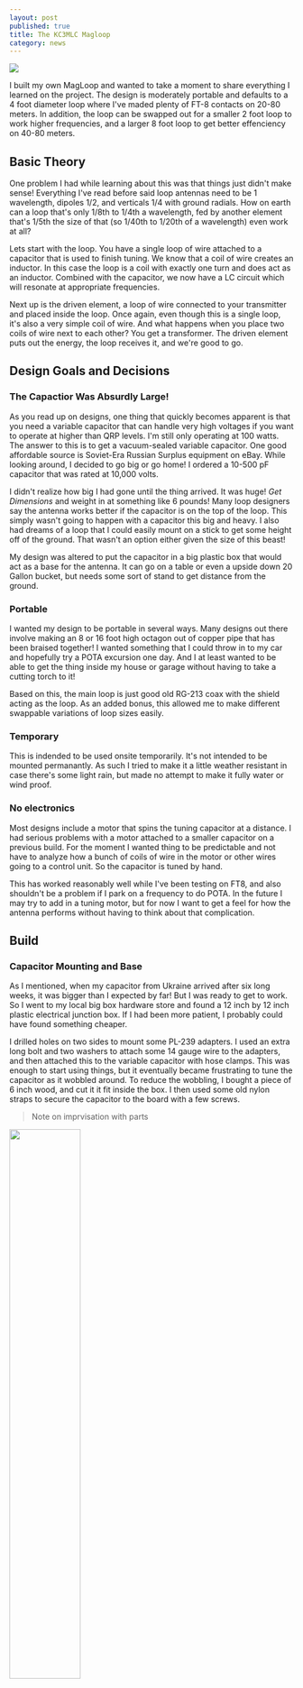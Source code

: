```yaml
---
layout: post
published: true
title: The KC3MLC Magloop
category: news
---
```


<img src='/assets/img/four_foot_loop.jpg'  />

 I built my own MagLoop and wanted to take a moment to share everything
I learned on the project. The design is moderately portable and
defaults to a 4 foot diameter loop where I've maded plenty of FT-8
contacts on 20-80 meters. In addition, the loop can be swapped out for
a smaller 2 foot loop to work higher frequencies, and a larger 8 foot
loop to get better effenciency on 40-80 meters.


## Basic Theory

One problem I had while learning about this was that things just
didn't make sense! Everything I've read before said loop antennas need
to be 1 wavelength, dipoles 1/2, and verticals 1/4 with ground
radials. How on earth can a loop that's only 1/8th to 1/4th a
wavelength, fed by another element that's 1/5th the size of that (so
1/40th to 1/20th of a wavelength) even work at all?

Lets start with the loop. You have a single loop of wire attached to a
capacitor that is used to finish tuning. We know that a coil of wire
creates an inductor. In this case the loop is a coil with exactly one
turn and does act as an inductor. Combined with the capacitor, we now
have a LC circuit which will resonate at appropriate frequencies.

Next up is the driven element, a loop of wire connected to your
transmitter and placed inside the loop. Once again, even though this
is a single loop, it's also a very simple coil of wire. And what
happens when you place two coils of wire next to each other? You get a
transformer. The driven element puts out the energy, the loop receives
it, and we're good to go.

## Design Goals and Decisions

### The Capactior Was Absurdly Large!

As you read up on designs, one thing that quickly becomes apparent is
that you need a variable capacitor that can handle very high voltages
if you want to operate at higher than QRP levels. I'm still only operating at
100 watts. The answer to this is to get a vacuum-sealed variable
capacitor. One good affordable source is Soviet-Era Russian Surplus
equipment on eBay. While looking around, I decided to go big or go
home! I ordered a 10-500 pF capacitor that was rated at 10,000 volts.

I didn't realize how big I had gone until the thing arrived. It was
huge! *Get Dimensions* and weight in at something like 6 pounds! Many
loop designers say the antenna works better if the capacitor is on the
top of the loop. This simply wasn't going to happen with a capacitor
this big and heavy. I also had dreams of a loop that I could easily
mount on a stick to get some height off of the ground. That wasn't an
option either given the size of this beast!

My design was altered to put the capacitor in a big plastic box that
would act as a base for the antenna. It can go on a table or even a
upside down 20 Gallon bucket, but needs some sort of stand to get
distance from the ground.

### Portable

I wanted my design to be portable in several ways. Many designs out
there involve making an 8 or 16 foot high octagon out of copper pipe
that has been braised together! I wanted something that I could throw
in to my car and hopefully try a POTA excursion one day. And I at
least wanted to be able to get the thing inside my house or garage
without having to take a cutting torch to it!

Based on this, the main loop is just good old RG-213 coax with the
shield acting as the loop. As an added bonus, this allowed me to make different
swappable variations of loop sizes easily.

### Temporary

This is indended to be used onsite temporarily. It's not intended to
be mounted permanantly. As such I tried to make it a little weather
resistant in case there's some light rain, but made no attempt to make
it fully water or wind proof.

### No electronics

Most designs include a motor that spins the tuning capacitor at a
distance. I had serious problems with a motor attached to a smaller capacitor on
a previous build. For the moment I wanted thing to be predictable and
not have to analyze how a bunch of coils of wire in the motor or other
wires going to a control unit. So the capacitor is tuned by hand.

This has worked reasonably well while I've been testing on FT8, and
also shouldn't be a problem if I park on a frequency to do POTA. In
the future I may try to add in a tuning motor, but for now I want to
get a feel for how the antenna performs without having to think about
that complication.

## Build

### Capacitor Mounting and Base

As I mentioned, when my capacitor from Ukraine arrived after six long
weeks, it was bigger than I expected by far! But I was ready to get to
work. So I went to my local big box hardware store and found a 12 inch
by 12 inch plastic electrical junction box. If I had been more
patient, I probably could have found something cheaper.

I drilled holes on two sides to mount some PL-239 adapters. I used an
extra long bolt and two washers to attach some 14 gauge wire to the
adapters, and then attached this to the variable capacitor with hose
clamps. This was enough to start using things, but it eventually
became frustrating to tune the capacitor as it wobbled around. To
reduce the wobbling, I bought a piece of 6 inch wood, and cut it it
fit inside the box. I then used some old nylon straps to secure the
capacitor to the board with a few screws.

> Note on imprvisation with parts

<img src='/assets/img/loop_capacitor.jpg' width='50%' style='float=right;' />

I also drilled six holes to allow me to use three U Bolts to hold the
mast in place. This completed the base.


### PVC Supports

<img src='/assets/img/pvc_supports.jpg' width='35%'
style='float:right;' /> I
made a set of composable PVC support
pipes that would allow me to
easily set up loops of either 2, 4, or 8 foot diameters. My big box
hardware store had pre-cut 2 foot sections of pipe, and I went for
this rather than cut them myself. I also bought adapters to get the
following combinations. The pipes were 3/4 inch and had an outer
diameter of 1 inch.

* One pipe with a four way adapter attached to one end which I'll
  refer to as the **crossbeam**.

* Two pipes with T adapters to support the sides of the RG-213 loop
  which I'll refer to as the **side supports**.

* <img src='/assets/img/pvc_top_support.jpg' width='20%' style='float:right;' /> One pipe with a modified T adapter to support the top of the loop
  which I'll refer to as the **top support**. A
  slot was cut in to this so the main loop, along with the driven
  element could be hung on the adapter without having to pass through
  it. To do this I put the adapter in a vice and cut it with a hacksaw
  *before* attaching it to the pipe section.

* Four pipes with a standard coupling attached to one end which I'll
refer to as the **extensions**.
extenders.

The attachments were glued on with PVC primer and glue. **DO THIS
OUTSIDE!** I made the mistake of doing this on our enclosed porch, and
fumes still managed to pervade the entire first floor of our house. We
had to open the windows and air it all out. It is highly recommended
you use more ventilation.

To assemble the small version with a 2 foot loop, I attached the
single modified T adapter to the base.

For the four foot loop, I added the three T adapters to the four way
adapter.

The eight foot loop is the most complicated. I add the extenders
simply enough, but then needed to use support ropes to keep the
assembly from drooping, and used guy wires on the final
installation. I'll get in to more details later after going through
initial configuration of the four foot loop.

### Loops

### Driven Elements

### Stand

* Note on height testing. 17 inch and up.

### Tuning

Initial tuning is done by adjusting the variable capacitor. I attached
a key ring to mine to make it easier to turn. When the capacitor is
fully retracted and has the *least* amount of capacitance, you'll be
closest to the ideal performance for the given loop size. At this
point, very small changes in capacitance will have a large impact on
the frequency sweet spot. As you add more capacitance and the
frequency goes down, you'll find that the bandwitdth decreases and
that you'll need to move the capacitor more to move the frequency.

When you initially tune the antenna, you'll probably have a poor
best-case SWR. Once you're within range of the band you want to
transmit on, you'll need to adjust the driven element positioning to
get the best possible SWR. This is done through experimentation and in
my experience relies on two factors:

1. How much of the top of the driven element contacts the loop.
2. How far up or down the bottom of the driven element is from the
main loop.

You'll need to experiment for yourself. Here are some notes on what
worked for me. These are not intended to be perscriptive; you'll need
to find your own settings. They will just give you a starting point of
adjustments to try:

* The driven elements should be close to the plane of the main loop,
  but don't worry about the support pipes preventing you from getting
  that last 1/2 inch.

* <img src='/assets/img/two_foot_driven_element.jpg' width='15%'
  style='float:right' /> My driven element for the 2 foot loop most resembles what you'll see
  in diagrams and is a nice round circle attached to the top of the
  antenna. Even still, some movement up and down on the bottom half
  helps as I switch between various bands.

* <img src='/assets/img/four_foot_driven_element.jpg' width='15%'
  style='float:right' /> My driven element for 4 foot worked best with the most surface area
  possible attached to the main loop, and the bottom half located
  extremely high, making a crescent shape.

* The driven element for the 8 foot worked best in a kite shape, with
  barely any contact on the top of the loop. This also benefited from
  adjusting the position of the bottom on different frequencies. In
  general as the frequency goes down, pulling the bottom down helped
  on both this and the two foot antenna.



## Performance

> [pskreporter.info](https://pskreporter.info/pskmap.html) provides
> a great way to see how your antenna is doing when you're working
> digital modes. Various stations send signal reports to a centralized
> location where you can view how well things are propagating, even
> when people are ignoring your CQ calls.
>
> Note that if you want to help out others and send your FT8 reception
> reports, you must enable this in WJST-X settings under **Reporting**.


All results shown are from grid square EN90 running a Yaesu FT-857d at
100 Watts.

#### 2019-Nov-06

Afternoon with the 4 foot antenna sitting on a bucket tuned to 20
meters sitting outside pointing exactly North-South. Scored my first
Alaska contact and a couple hits in Brazil.

<img src='/assets/img/20m_bearing_zero_alaska.png' width='100%' />


### Setting up the 8 footer!

Holes were drilled in to the two base pieces to attach the cable.

* Explain knots and holes!

### Support Tension Lines

* Tip: Cutting Paracord. Don't Saw. Melt briefly with grill lighter.

